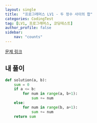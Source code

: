 ```yaml
---
layout: single
title:  "프로그래머스 LV1 - 두 정수 사이의 합"
categories: CodingTest
tag: [LV1, 프로그래머스, 코딩테스트]
author_profile: false
sidebar: 
    nav: "counts"
---
```


[문제 링크](https://school.programmers.co.kr/learn/courses/30/lessons/12912)


## 내 풀이
```python
def solution(a, b):
    sum = 0
    if a <= b:
        for num in range(a, b+1):
            sum += num
    else:
        for num in range(b, a+1):
            sum += num
    return sum
```
